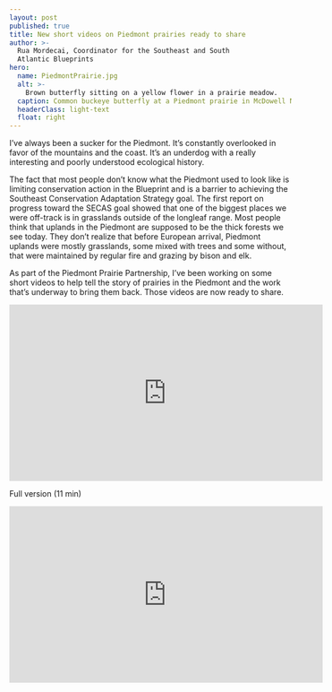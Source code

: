 ```yaml
---
layout: post
published: true
title: New short videos on Piedmont prairies ready to share
author: >-
  Rua Mordecai, Coordinator for the Southeast and South
  Atlantic Blueprints
hero:
  name: PiedmontPrairie.jpg
  alt: >-
    Brown butterfly sitting on a yellow flower in a prairie meadow.
  caption: Common buckeye butterfly at a Piedmont prairie in McDowell Nature Preserve, Charlotte, NC.
  headerClass: light-text
  float: right
---
```


I’ve always been a sucker for the Piedmont. It’s constantly overlooked in favor of the mountains and the coast. It’s an underdog with a really interesting and poorly understood ecological history.

The fact that most people don’t know what the Piedmont used to look like is limiting conservation action in the Blueprint and is a barrier to achieving the Southeast Conservation Adaptation Strategy goal. The first report on progress toward the SECAS goal showed that one of the biggest places we were off-track is in grasslands outside of the longleaf range. Most people think that uplands in the Piedmont are supposed to be the thick forests we see today. They don’t realize that before European arrival, Piedmont uplands were mostly grasslands, some mixed with trees and some without, that were maintained by regular fire and grazing by bison and elk.<!--more-->

As part of the Piedmont Prairie Partnership, I’ve been working on some short videos to help tell the story of prairies in the Piedmont and the work that’s underway to bring them back. Those videos are now ready to share.

<iframe width="560" height="315" src="https://www.youtube.com/embed/auA2tnubI64" frameborder="0" allow="accelerometer; autoplay; encrypted-media; gyroscope; picture-in-picture" allowfullscreen></iframe>

Full version (11 min)

<iframe width="560" height="315" src="https://www.youtube.com/embed/xvsbhaJUwew" frameborder="0" allow="accelerometer; autoplay; encrypted-media; gyroscope; picture-in-picture" allowfullscreen></iframe>
